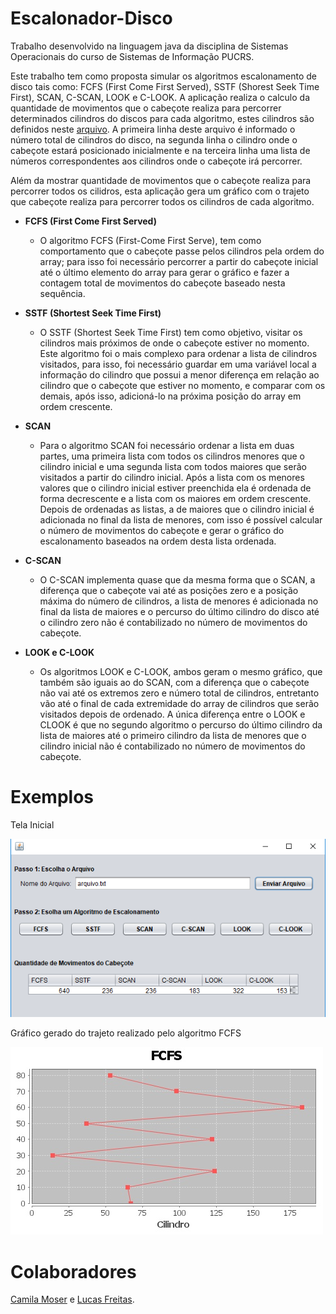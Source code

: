# Escalonador-Disco
Trabalho desenvolvido na linguagem java da disciplina de Sistemas Operacionais do curso de Sistemas de Informação PUCRS.

Este trabalho tem como proposta simular os algoritmos escalonamento de disco tais como: FCFS (First Come First Served), SSTF (Shorest Seek Time First), SCAN, C-SCAN, LOOK e C-LOOK.
A aplicação realiza o calculo da quantidade de movimentos que o cabeçote realiza para percorrer determinados cilindros do discos para cada algoritmo, estes cilindros são definidos neste [arquivo](https://github.com/lukzfreitas/Escalonador-Disco/blob/master/Escalonador-disco/arquivo.txt). A primeira linha deste arquivo é informado o número total de cilindros do disco, na segunda linha o cilindro onde o cabeçote estará posicionado inicialmente e na terceira linha uma lista de números correspondentes aos cilindros onde o cabeçote irá percorrer.

Além da mostrar quantidade de movimentos que o cabeçote realiza para percorrer todos os cilidros, esta aplicação gera um gráfico com o trajeto que cabeçote realiza para percorrer todos os cilindros de cada algoritmo.

- **FCFS (First Come First Served)**
  - O algoritmo FCFS (First-Come First Serve), tem como comportamento que o cabeçote passe pelos cilindros pela ordem do array; para isso foi necessário percorrer a partir do cabeçote inicial até o
último elemento do array para gerar o gráfico e fazer a contagem total de movimentos do cabeçote baseado nesta sequência.

- **SSTF (Shortest Seek Time First)**
  - O SSTF (Shortest Seek Time First) tem como objetivo, visitar os cilindros mais próximos de onde o cabeçote estiver no momento. Este algoritmo foi o mais complexo para ordenar a lista de cilindros
visitados, para isso, foi necessário guardar em uma variável local a informação do cilindro que possui a menor diferença em relação ao cilindro que o cabeçote que estiver no momento, e
comparar com os demais, após isso, adicioná-lo na próxima posição do array em ordem crescente.

- **SCAN**
  - Para o algoritmo SCAN foi necessário ordenar a lista em duas partes, uma primeira lista com todos os cilindros menores que o cilindro inicial e uma segunda lista com todos maiores que serão
visitados a partir do cilindro inicial. Após a lista com os menores valores que o cilindro inicial estiver preenchida ela é ordenada de forma decrescente e a lista com os maiores em ordem
crescente. Depois de ordenadas as listas, a de maiores que o cilindro inicial é adicionada no final da lista de menores, com isso é possível calcular o número de movimentos do cabeçote e gerar o
gráfico do escalonamento baseados na ordem desta lista ordenada.

- **C-SCAN**
  - O C-SCAN implementa quase que da mesma forma que o SCAN, a diferença que o cabeçote vai até as posições zero e a posição máxima do número de cilindros, a lista de menores é adicionada no final da lista de maiores e o
percurso do último cilindro do disco até o cilindro zero não é contabilizado no número de movimentos do cabeçote.

- **LOOK e C-LOOK**
  - Os algoritmos LOOK e C-LOOK, ambos geram o mesmo gráfico, que também são iguais ao do SCAN, com a diferença que o cabeçote não vai até os extremos zero e número total de
cilindros, entretanto vão até o final de cada extremidade do array de cilindros que serão visitados depois de ordenado. A única diferença entre o LOOK e CLOOK é que no segundo algoritmo o
percurso do último cilindro da lista de maiores até o primeiro cilindro da lista de menores que o cilindro inicial não é contabilizado no número de movimentos do cabeçote.

# Exemplos
Tela Inicial

![TELA_INICIAL](https://raw.githubusercontent.com/lukzfreitas/Escalonador-Disco/master/Escalonador-disco/telaInicial.PNG)

Gráfico gerado do trajeto realizado pelo algoritmo FCFS

![FCFS](https://raw.githubusercontent.com/lukzfreitas/Escalonador-Disco/master/Escalonador-disco/FSFC.png)

# Colaboradores
[Camila Moser](https://github.com/CamilaMoser) e [Lucas Freitas](https://github.com/lukzfreitas).

